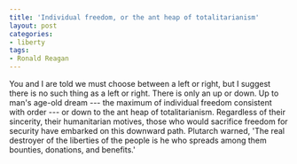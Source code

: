 ```yaml
---
title: 'Individual freedom, or the ant heap of totalitarianism'
layout: post
categories:
- liberty
tags:
- Ronald Reagan
---
```


You and I are told we must choose between a left or right, but I suggest there is no such thing as a left or right. There is only an up or down. Up to man's age-old dream --- the maximum of individual freedom consistent with order --- or down to the ant heap of totalitarianism. Regardless of their sincerity, their humanitarian motives, those who would sacrifice freedom for security have embarked on this downward path. Plutarch warned, 'The real destroyer of the liberties of the people is he who spreads among them bounties, donations, and benefits.'